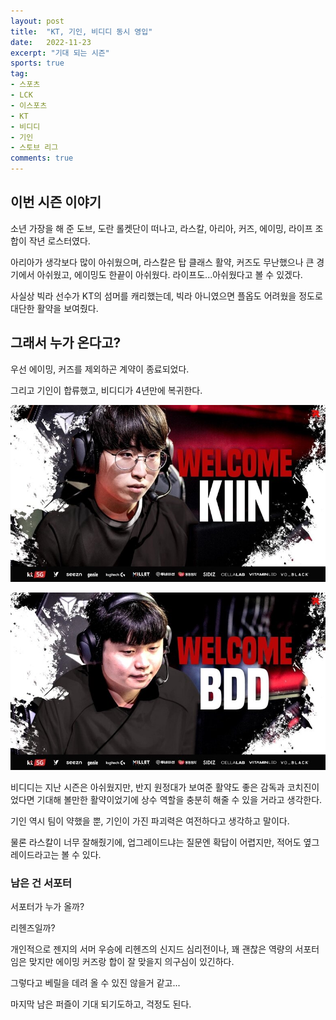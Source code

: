 ```yaml
---
layout: post
title:  "KT, 기인, 비디디 동시 영입"
date:   2022-11-23
excerpt: "기대 되는 시즌"
sports: true
tag:
- 스포츠
- LCK
- 이스포츠
- KT
- 비디디
- 기인
- 스토브 리그
comments: true
---
```


## 이번 시즌 이야기

소년 가장을 해 준 도브, 도란 롤켓단이 떠나고, 라스칼, 아리아, 커즈, 에이밍, 라이프 조합이 작년 로스터였다.

아리아가 생각보다 많이 아쉬웠으며, 라스칼은 탑 클래스 활약, 커즈도 무난했으나 큰 경기에서 아쉬웠고, 에이밍도 한끝이 아쉬웠다.
라이프도...아쉬웠다고 볼 수 있겠다.

사실상 빅라 선수가 KT의 섬머를 캐리했는데, 빅라 아니였으면 플옵도 어려웠을 정도로 대단한 활약을 보여줬다.

## 그래서 누가 온다고?

우선 에이밍, 커즈를 제외하곤 계약이 종료되었다.

그리고 기인이 합류했고, 비디디가 4년만에 복귀한다.

![Kiin](../img/2022/kt_kiin.jpg)

![BDD](../img/2022/kt_bdd.jpg)

비디디는 지난 시즌은 아쉬웠지만, 반지 원정대가 보여준 활약도 좋은 감독과 코치진이었다면 기대해 볼만한 활약이었기에 상수 역할을 충분히 해줄 수 있을 거라고 생각한다.

기인 역시 팀이 약했을 뿐, 기인이 가진 파괴력은 여전하다고 생각하고 말이다.

물론 라스칼이 너무 잘해줬기에, 업그레이드냐는 질문엔 확답이 어렵지만, 적어도 옆그레이드라고는 볼 수 있다.

### 남은 건 서포터

서포터가 누가 올까?

리헨즈일까?

개인적으로 젠지의 서머 우승에 리헨즈의 신지드 심리전이나, 꽤 괜찮은 역량의 서포터임은 맞지만 에이밍 커즈랑 합이 잘 맞을지 의구심이 있긴하다.

그렇다고 베릴을 데려 올 수 있진 않을거 같고...

마지막 남은 퍼즐이 기대 되기도하고, 걱정도 된다.